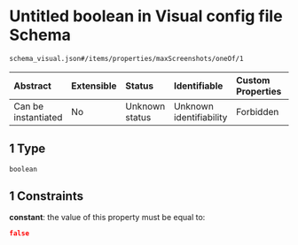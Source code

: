 # Untitled boolean in Visual config file Schema

```txt
schema_visual.json#/items/properties/maxScreenshots/oneOf/1
```



| Abstract            | Extensible | Status         | Identifiable            | Custom Properties | Additional Properties | Access Restrictions | Defined In                                                                        |
| :------------------ | :--------- | :------------- | :---------------------- | :---------------- | :-------------------- | :------------------ | :-------------------------------------------------------------------------------- |
| Can be instantiated | No         | Unknown status | Unknown identifiability | Forbidden         | Allowed               | none                | [schema\_visual.json\*](../lib/schemas/schema_visual.json "open original schema") |

## 1 Type

`boolean`

## 1 Constraints

**constant**: the value of this property must be equal to:

```json
false
```
